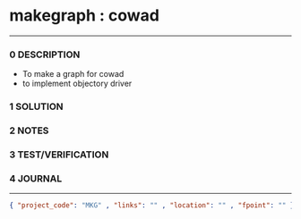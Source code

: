 # makegraph : cowad
--------------------------------
### 0 DESCRIPTION
- To make a graph for cowad
- to implement objectory driver

### 1 SOLUTION


### 2 NOTES


### 3 TEST/VERIFICATION


### 4 JOURNAL



--------------------------------
```json
{ "project_code": "MKG" , "links": "" , "location": "" , "fpoint": "" }
```
